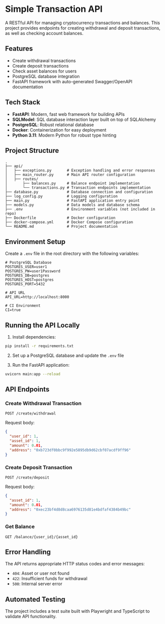 # Simple Transaction API

A RESTful API for managing cryptocurrency transactions and balances. This project provides endpoints for creating withdrawal and deposit transactions, as well as checking account balances.

## Features

- Create withdrawal transactions
- Create deposit transactions
- Check asset balances for users
- PostgreSQL database integration
- FastAPI framework with auto-generated Swagger/OpenAPI documentation

## Tech Stack

- **FastAPI**: Modern, fast web framework for building APIs
- **SQLModel**: SQL database interaction layer built on top of SQLAlchemy
- **PostgreSQL**: Robust relational database
- **Docker**: Containerization for easy deployment
- **Python 3.11**: Modern Python for robust type hinting

## Project Structure

```
.
├── api/
│   ├── exceptions.py       # Exception handling and error responses
│   ├── main_router.py      # Main API router configuration
│   ├── routes/
│       ├── balances.py     # Balance endpoint implementation
│       └── transactions.py # Transaction endpoints implementation
├── database.py             # Database connection and configuration
├── log_config.py           # Logging configuration
├── main.py                 # FastAPI application entry point
├── models.py               # Data models and database schema
├── .env                    # Environment variables (not included in repo)
├── Dockerfile              # Docker configuration
├── docker-compose.yml      # Docker Compose configuration
└── README.md               # Project documentation
```

## Environment Setup

Create a `.env` file in the root directory with the following variables:

```
# PostgreSQL Database
POSTGRES_USER=user1
POSTGRES_PW=user1Password
POSTGRES_DB=postgres
POSTGRES_HOST=postgres
POSTGRES_PORT=5432

# API URL
API_URL=http://localhost:8000

# CI Environment
CI=true
```

## Running the API Locally

1. Install dependencies:
```bash
pip install -r requirements.txt
```

2. Set up a PostgreSQL database and update the `.env` file

3. Run the FastAPI application:
```bash
uvicorn main:app --reload
```

## API Endpoints

### Create Withdrawal Transaction

```
POST /create/withdrawal
```

Request body:
```json
{
  "user_id": 1,
  "asset_id": 1,
  "amount": 0.01,
  "address": "0xb723df0bbc9f992e5895db9d62cbf07acdf9ff96"
}
```

### Create Deposit Transaction

```
POST /create/deposit
```

Request body:
```json
{
  "asset_id": 1,
  "amount": 0.01,
  "address": "0xec23bf4d8d8caa6976135d81e4bdfaf4384b49bc"
}
```

### Get Balance

```
GET /balance/{user_id}/{asset_id}
```

## Error Handling

The API returns appropriate HTTP status codes and error messages:

- `404`: Asset or user not found
- `422`: Insufficient funds for withdrawal
- `500`: Internal server error

## Automated Testing

The project includes a test suite built with Playwright and TypeScript to validate API functionality.